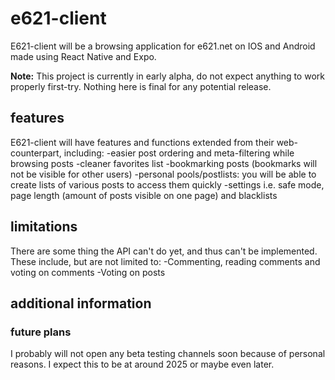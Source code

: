 # e621-client
E621-client will be a browsing application for e621.net on IOS and Android made using React Native and Expo.

**Note:** This project is currently in early alpha, do not expect anything to work properly first-try. Nothing here is final for any potential release.

## features
E621-client will have features and functions extended from their web-counterpart, including:
-easier post ordering and meta-filtering while browsing posts
-cleaner favorites list
-bookmarking posts (bookmarks will not be visible for other users)
-personal pools/postlists: you will be able to create lists of various posts to access them quickly
-settings i.e. safe mode, page length (amount of posts visible on one page) and blacklists

## limitations
There are some thing the API can't do yet, and thus can't be implemented. These include, but are not limited to:
-Commenting, reading comments and voting on comments
-Voting on posts

## additional information
### future plans
I probably will not open any beta testing channels soon because of personal reasons. I expect this to be at around 2025 or maybe even later.
